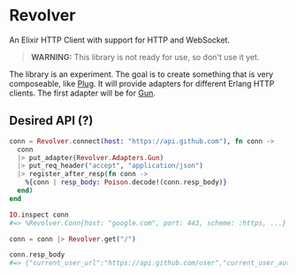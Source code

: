 Revolver
========

An Elixir HTTP Client with support for HTTP and WebSocket.

> **WARNING:** This library is not ready for use, so don't use it yet.

The library is an experiment. The goal is to create something that is very
composeable, like [Plug]. It will provide adapters for different Erlang
HTTP clients. The first adapter will be for [Gun].

## Desired API (?)

```elixir
conn = Revolver.connect(host: "https://api.github.com"), fn conn ->
  conn
  |> put_adapter(Revolver.Adapters.Gun)
  |> put_req_header("accept", "application/json")
  |> register_after_resp(fn conn ->
    %{conn | resp_body: Poison.decode!(conn.resp_body)}
  end)
end

IO.inspect conn
#=> %Revolver.Conn{host: "google.com", port: 443, scheme: :https, ...}

conn = conn |> Revolver.get("/")

conn.resp_body
#=> {"current_user_url":"https://api.github.com/user","current_user_authorizations_html_url":"https://github.com/settings/connections/applications{/client_id}","authorizations_url":"https://api.github.com/authorizations", ...}

```

[Plug]: https://github.com/elixir-lang/plug
[Gun]: https://github.com/ninenines/gun
